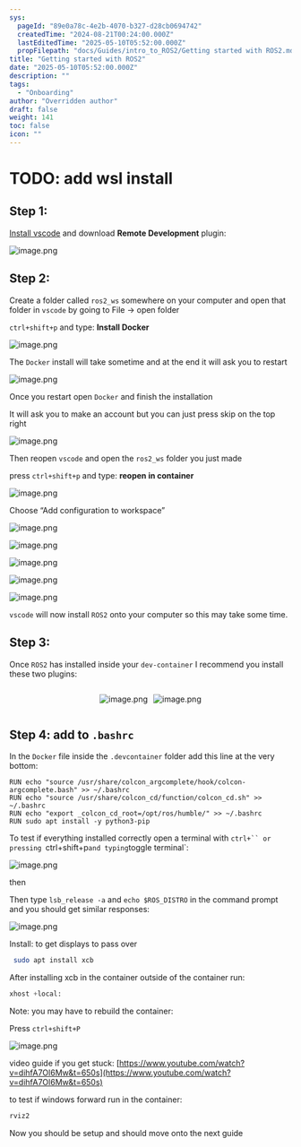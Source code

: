 ```yaml
---
sys:
  pageId: "89e0a78c-4e2b-4070-b327-d28cb0694742"
  createdTime: "2024-08-21T00:24:00.000Z"
  lastEditedTime: "2025-05-10T05:52:00.000Z"
  propFilepath: "docs/Guides/intro_to_ROS2/Getting started with ROS2.md"
title: "Getting started with ROS2"
date: "2025-05-10T05:52:00.000Z"
description: ""
tags:
  - "Onboarding"
author: "Overridden author"
draft: false
weight: 141
toc: false
icon: ""
---
```


# TODO: add wsl install

## Step 1:

[Install vscode](https://code.visualstudio.com/download) and download **Remote Development** plugin:

![image.png](https://prod-files-secure.s3.us-west-2.amazonaws.com/d518164a-d88e-44d1-a4ee-3adb3bd8bce0/efb52993-1881-4a40-b95e-6f020334f022/image.png?X-Amz-Algorithm=AWS4-HMAC-SHA256&X-Amz-Content-Sha256=UNSIGNED-PAYLOAD&X-Amz-Credential=ASIAZI2LB466ZJ3MJFQG%2F20250621%2Fus-west-2%2Fs3%2Faws4_request&X-Amz-Date=20250621T041316Z&X-Amz-Expires=3600&X-Amz-Security-Token=IQoJb3JpZ2luX2VjEOP%2F%2F%2F%2F%2F%2F%2F%2F%2F%2FwEaCXVzLXdlc3QtMiJIMEYCIQC%2F%2FBACLWhqFvlDm20Qa8ev90AFZoFuNobeMpyXAY1E%2FwIhAJkJY1J7ubNAjROqB5ThDfemfR4Ums1nkEwJDHyTk6%2BjKogECMv%2F%2F%2F%2F%2F%2F%2F%2F%2F%2FwEQABoMNjM3NDIzMTgzODA1IgyYDwAGqyPmW3lIA80q3AOWCDRKeuMXpiZ20HbEXMTaD5IsUUGrnOTdSqXVSpeKFXyzqEvLeUOjxK3Ig%2FRrWCLNZRfJi1W5lKf1HIdZG8OjNJnIyaVkhZGgO5%2FWEVCivcFLMs%2F%2F6S0DpjwZY9kf%2F5C%2FhwU5Y9xcu0FPw2sDVAA6wdrr%2FnqPGGQ4GaQkIGNSlJwsSpF4RIMLXR7XbB72v9WWEw9FGrO6FuOUWEmrB3ukttg8hkb4ezfhM2a1tx8lp8qXfEfex5Gof04CVgCYKhpnqVyB6206YFu8AXwAyKo4P01%2BmtCoYd7JAM2t613i6U2C8mEWJnllQ6Mbz8Q13he6ZgWyUDe9ZEPkvpbNQNMHemZG5OrOUXbLoxVgmFsec6%2Boy2UXJPJg3RqVe1LK%2B3HqqEu%2Fbdo0p23HPW7K%2B2kd19V4iKI1Bmx5WTZieHWyp27FlXIBBKu7TCYFQ80ANU1ppDf76dLMbQVXd3O1FcVeILoxEiz7EGY0tOB%2F8yoRW3tMl09L0Y6jO7UzvK0aXIR4mKcMdaFlocby8HBISuSh%2FOWjI3zP9MZslmVhlNqlU66V3fgbT5cWaDcxHKGrz6Q2UK76N8LQfN7V6a30lJATDgCIC%2BeANVICRt5UCHD2Mczyob0XIJ%2FBzElzyzCUr9jCBjqkAXZOQA3BxeTeK1KGtZwBjmxYrn6CCOiF4WSppvPyUErt9xvUc5BQbzVwkJ2nVS8MG3hPQyHbDZ7lpBA1IrZjcrEWouCgdOxnEp%2Buh6c4lW5j08jsoTu3sItWq10K32R%2Fy1abibiWtFcWiz87VXwk2XrSWB4u5FsUgPWVkPzrOnFQHQhCo5RNm%2FynMC2Bq9EgOZ0G3NabQGA%2BOAMvdi0a5EhOoJUk&X-Amz-Signature=ef13cbf42237fceb2ff6aaccf311160fac8714957690b90d53634f7f9fe8a20a&X-Amz-SignedHeaders=host&x-amz-checksum-mode=ENABLED&x-id=GetObject)

## Step 2:

Create a folder called `ros2_ws` somewhere on your computer and open that folder in `vscode` by going to File → open folder 

`ctrl+shift+p` and type: **Install Docker**

![image.png](https://prod-files-secure.s3.us-west-2.amazonaws.com/d518164a-d88e-44d1-a4ee-3adb3bd8bce0/2269dc0e-1cd5-47ff-bceb-c04ad9b2eab0/image.png?X-Amz-Algorithm=AWS4-HMAC-SHA256&X-Amz-Content-Sha256=UNSIGNED-PAYLOAD&X-Amz-Credential=ASIAZI2LB466ZJ3MJFQG%2F20250621%2Fus-west-2%2Fs3%2Faws4_request&X-Amz-Date=20250621T041316Z&X-Amz-Expires=3600&X-Amz-Security-Token=IQoJb3JpZ2luX2VjEOP%2F%2F%2F%2F%2F%2F%2F%2F%2F%2FwEaCXVzLXdlc3QtMiJIMEYCIQC%2F%2FBACLWhqFvlDm20Qa8ev90AFZoFuNobeMpyXAY1E%2FwIhAJkJY1J7ubNAjROqB5ThDfemfR4Ums1nkEwJDHyTk6%2BjKogECMv%2F%2F%2F%2F%2F%2F%2F%2F%2F%2FwEQABoMNjM3NDIzMTgzODA1IgyYDwAGqyPmW3lIA80q3AOWCDRKeuMXpiZ20HbEXMTaD5IsUUGrnOTdSqXVSpeKFXyzqEvLeUOjxK3Ig%2FRrWCLNZRfJi1W5lKf1HIdZG8OjNJnIyaVkhZGgO5%2FWEVCivcFLMs%2F%2F6S0DpjwZY9kf%2F5C%2FhwU5Y9xcu0FPw2sDVAA6wdrr%2FnqPGGQ4GaQkIGNSlJwsSpF4RIMLXR7XbB72v9WWEw9FGrO6FuOUWEmrB3ukttg8hkb4ezfhM2a1tx8lp8qXfEfex5Gof04CVgCYKhpnqVyB6206YFu8AXwAyKo4P01%2BmtCoYd7JAM2t613i6U2C8mEWJnllQ6Mbz8Q13he6ZgWyUDe9ZEPkvpbNQNMHemZG5OrOUXbLoxVgmFsec6%2Boy2UXJPJg3RqVe1LK%2B3HqqEu%2Fbdo0p23HPW7K%2B2kd19V4iKI1Bmx5WTZieHWyp27FlXIBBKu7TCYFQ80ANU1ppDf76dLMbQVXd3O1FcVeILoxEiz7EGY0tOB%2F8yoRW3tMl09L0Y6jO7UzvK0aXIR4mKcMdaFlocby8HBISuSh%2FOWjI3zP9MZslmVhlNqlU66V3fgbT5cWaDcxHKGrz6Q2UK76N8LQfN7V6a30lJATDgCIC%2BeANVICRt5UCHD2Mczyob0XIJ%2FBzElzyzCUr9jCBjqkAXZOQA3BxeTeK1KGtZwBjmxYrn6CCOiF4WSppvPyUErt9xvUc5BQbzVwkJ2nVS8MG3hPQyHbDZ7lpBA1IrZjcrEWouCgdOxnEp%2Buh6c4lW5j08jsoTu3sItWq10K32R%2Fy1abibiWtFcWiz87VXwk2XrSWB4u5FsUgPWVkPzrOnFQHQhCo5RNm%2FynMC2Bq9EgOZ0G3NabQGA%2BOAMvdi0a5EhOoJUk&X-Amz-Signature=2ab11c8f0da04bdd64bb61d13c948dea6dd5096755af21c099d6bc56c878145b&X-Amz-SignedHeaders=host&x-amz-checksum-mode=ENABLED&x-id=GetObject)

The `Docker` install will take sometime and at the end it will ask you to restart

![image.png](https://prod-files-secure.s3.us-west-2.amazonaws.com/d518164a-d88e-44d1-a4ee-3adb3bd8bce0/ed233f78-be33-4b1f-b89c-9c346c0e961e/image.png?X-Amz-Algorithm=AWS4-HMAC-SHA256&X-Amz-Content-Sha256=UNSIGNED-PAYLOAD&X-Amz-Credential=ASIAZI2LB466ZJ3MJFQG%2F20250621%2Fus-west-2%2Fs3%2Faws4_request&X-Amz-Date=20250621T041316Z&X-Amz-Expires=3600&X-Amz-Security-Token=IQoJb3JpZ2luX2VjEOP%2F%2F%2F%2F%2F%2F%2F%2F%2F%2FwEaCXVzLXdlc3QtMiJIMEYCIQC%2F%2FBACLWhqFvlDm20Qa8ev90AFZoFuNobeMpyXAY1E%2FwIhAJkJY1J7ubNAjROqB5ThDfemfR4Ums1nkEwJDHyTk6%2BjKogECMv%2F%2F%2F%2F%2F%2F%2F%2F%2F%2FwEQABoMNjM3NDIzMTgzODA1IgyYDwAGqyPmW3lIA80q3AOWCDRKeuMXpiZ20HbEXMTaD5IsUUGrnOTdSqXVSpeKFXyzqEvLeUOjxK3Ig%2FRrWCLNZRfJi1W5lKf1HIdZG8OjNJnIyaVkhZGgO5%2FWEVCivcFLMs%2F%2F6S0DpjwZY9kf%2F5C%2FhwU5Y9xcu0FPw2sDVAA6wdrr%2FnqPGGQ4GaQkIGNSlJwsSpF4RIMLXR7XbB72v9WWEw9FGrO6FuOUWEmrB3ukttg8hkb4ezfhM2a1tx8lp8qXfEfex5Gof04CVgCYKhpnqVyB6206YFu8AXwAyKo4P01%2BmtCoYd7JAM2t613i6U2C8mEWJnllQ6Mbz8Q13he6ZgWyUDe9ZEPkvpbNQNMHemZG5OrOUXbLoxVgmFsec6%2Boy2UXJPJg3RqVe1LK%2B3HqqEu%2Fbdo0p23HPW7K%2B2kd19V4iKI1Bmx5WTZieHWyp27FlXIBBKu7TCYFQ80ANU1ppDf76dLMbQVXd3O1FcVeILoxEiz7EGY0tOB%2F8yoRW3tMl09L0Y6jO7UzvK0aXIR4mKcMdaFlocby8HBISuSh%2FOWjI3zP9MZslmVhlNqlU66V3fgbT5cWaDcxHKGrz6Q2UK76N8LQfN7V6a30lJATDgCIC%2BeANVICRt5UCHD2Mczyob0XIJ%2FBzElzyzCUr9jCBjqkAXZOQA3BxeTeK1KGtZwBjmxYrn6CCOiF4WSppvPyUErt9xvUc5BQbzVwkJ2nVS8MG3hPQyHbDZ7lpBA1IrZjcrEWouCgdOxnEp%2Buh6c4lW5j08jsoTu3sItWq10K32R%2Fy1abibiWtFcWiz87VXwk2XrSWB4u5FsUgPWVkPzrOnFQHQhCo5RNm%2FynMC2Bq9EgOZ0G3NabQGA%2BOAMvdi0a5EhOoJUk&X-Amz-Signature=3f13dc2d14afac8e3a1304b28d5025598da7e9928c6e4a68c89337526b5618f0&X-Amz-SignedHeaders=host&x-amz-checksum-mode=ENABLED&x-id=GetObject)

Once you restart open `Docker` and finish the installation

It will ask you to make an account but you can just press skip on the top right

![image.png](https://prod-files-secure.s3.us-west-2.amazonaws.com/d518164a-d88e-44d1-a4ee-3adb3bd8bce0/21010ad9-1659-4fd9-9f59-9932a09b2a3d/image.png?X-Amz-Algorithm=AWS4-HMAC-SHA256&X-Amz-Content-Sha256=UNSIGNED-PAYLOAD&X-Amz-Credential=ASIAZI2LB466ZJ3MJFQG%2F20250621%2Fus-west-2%2Fs3%2Faws4_request&X-Amz-Date=20250621T041316Z&X-Amz-Expires=3600&X-Amz-Security-Token=IQoJb3JpZ2luX2VjEOP%2F%2F%2F%2F%2F%2F%2F%2F%2F%2FwEaCXVzLXdlc3QtMiJIMEYCIQC%2F%2FBACLWhqFvlDm20Qa8ev90AFZoFuNobeMpyXAY1E%2FwIhAJkJY1J7ubNAjROqB5ThDfemfR4Ums1nkEwJDHyTk6%2BjKogECMv%2F%2F%2F%2F%2F%2F%2F%2F%2F%2FwEQABoMNjM3NDIzMTgzODA1IgyYDwAGqyPmW3lIA80q3AOWCDRKeuMXpiZ20HbEXMTaD5IsUUGrnOTdSqXVSpeKFXyzqEvLeUOjxK3Ig%2FRrWCLNZRfJi1W5lKf1HIdZG8OjNJnIyaVkhZGgO5%2FWEVCivcFLMs%2F%2F6S0DpjwZY9kf%2F5C%2FhwU5Y9xcu0FPw2sDVAA6wdrr%2FnqPGGQ4GaQkIGNSlJwsSpF4RIMLXR7XbB72v9WWEw9FGrO6FuOUWEmrB3ukttg8hkb4ezfhM2a1tx8lp8qXfEfex5Gof04CVgCYKhpnqVyB6206YFu8AXwAyKo4P01%2BmtCoYd7JAM2t613i6U2C8mEWJnllQ6Mbz8Q13he6ZgWyUDe9ZEPkvpbNQNMHemZG5OrOUXbLoxVgmFsec6%2Boy2UXJPJg3RqVe1LK%2B3HqqEu%2Fbdo0p23HPW7K%2B2kd19V4iKI1Bmx5WTZieHWyp27FlXIBBKu7TCYFQ80ANU1ppDf76dLMbQVXd3O1FcVeILoxEiz7EGY0tOB%2F8yoRW3tMl09L0Y6jO7UzvK0aXIR4mKcMdaFlocby8HBISuSh%2FOWjI3zP9MZslmVhlNqlU66V3fgbT5cWaDcxHKGrz6Q2UK76N8LQfN7V6a30lJATDgCIC%2BeANVICRt5UCHD2Mczyob0XIJ%2FBzElzyzCUr9jCBjqkAXZOQA3BxeTeK1KGtZwBjmxYrn6CCOiF4WSppvPyUErt9xvUc5BQbzVwkJ2nVS8MG3hPQyHbDZ7lpBA1IrZjcrEWouCgdOxnEp%2Buh6c4lW5j08jsoTu3sItWq10K32R%2Fy1abibiWtFcWiz87VXwk2XrSWB4u5FsUgPWVkPzrOnFQHQhCo5RNm%2FynMC2Bq9EgOZ0G3NabQGA%2BOAMvdi0a5EhOoJUk&X-Amz-Signature=fd7aeb24bb34921c38edd5f3f7abef91de6a58e1bde55ee9dc5f6294deafefbd&X-Amz-SignedHeaders=host&x-amz-checksum-mode=ENABLED&x-id=GetObject)

Then reopen `vscode` and open the `ros2_ws` folder you just made

press `ctrl+shift+p` and type: **reopen in container**

![image.png](https://prod-files-secure.s3.us-west-2.amazonaws.com/d518164a-d88e-44d1-a4ee-3adb3bd8bce0/4e93b8c2-41ad-488c-8095-c74205196118/image.png?X-Amz-Algorithm=AWS4-HMAC-SHA256&X-Amz-Content-Sha256=UNSIGNED-PAYLOAD&X-Amz-Credential=ASIAZI2LB466ZJ3MJFQG%2F20250621%2Fus-west-2%2Fs3%2Faws4_request&X-Amz-Date=20250621T041316Z&X-Amz-Expires=3600&X-Amz-Security-Token=IQoJb3JpZ2luX2VjEOP%2F%2F%2F%2F%2F%2F%2F%2F%2F%2FwEaCXVzLXdlc3QtMiJIMEYCIQC%2F%2FBACLWhqFvlDm20Qa8ev90AFZoFuNobeMpyXAY1E%2FwIhAJkJY1J7ubNAjROqB5ThDfemfR4Ums1nkEwJDHyTk6%2BjKogECMv%2F%2F%2F%2F%2F%2F%2F%2F%2F%2FwEQABoMNjM3NDIzMTgzODA1IgyYDwAGqyPmW3lIA80q3AOWCDRKeuMXpiZ20HbEXMTaD5IsUUGrnOTdSqXVSpeKFXyzqEvLeUOjxK3Ig%2FRrWCLNZRfJi1W5lKf1HIdZG8OjNJnIyaVkhZGgO5%2FWEVCivcFLMs%2F%2F6S0DpjwZY9kf%2F5C%2FhwU5Y9xcu0FPw2sDVAA6wdrr%2FnqPGGQ4GaQkIGNSlJwsSpF4RIMLXR7XbB72v9WWEw9FGrO6FuOUWEmrB3ukttg8hkb4ezfhM2a1tx8lp8qXfEfex5Gof04CVgCYKhpnqVyB6206YFu8AXwAyKo4P01%2BmtCoYd7JAM2t613i6U2C8mEWJnllQ6Mbz8Q13he6ZgWyUDe9ZEPkvpbNQNMHemZG5OrOUXbLoxVgmFsec6%2Boy2UXJPJg3RqVe1LK%2B3HqqEu%2Fbdo0p23HPW7K%2B2kd19V4iKI1Bmx5WTZieHWyp27FlXIBBKu7TCYFQ80ANU1ppDf76dLMbQVXd3O1FcVeILoxEiz7EGY0tOB%2F8yoRW3tMl09L0Y6jO7UzvK0aXIR4mKcMdaFlocby8HBISuSh%2FOWjI3zP9MZslmVhlNqlU66V3fgbT5cWaDcxHKGrz6Q2UK76N8LQfN7V6a30lJATDgCIC%2BeANVICRt5UCHD2Mczyob0XIJ%2FBzElzyzCUr9jCBjqkAXZOQA3BxeTeK1KGtZwBjmxYrn6CCOiF4WSppvPyUErt9xvUc5BQbzVwkJ2nVS8MG3hPQyHbDZ7lpBA1IrZjcrEWouCgdOxnEp%2Buh6c4lW5j08jsoTu3sItWq10K32R%2Fy1abibiWtFcWiz87VXwk2XrSWB4u5FsUgPWVkPzrOnFQHQhCo5RNm%2FynMC2Bq9EgOZ0G3NabQGA%2BOAMvdi0a5EhOoJUk&X-Amz-Signature=85c1e5a212ccafd27fc26dbe55747b9573a6cc95bad3d53d5c5e354822b51d95&X-Amz-SignedHeaders=host&x-amz-checksum-mode=ENABLED&x-id=GetObject)

Choose “Add configuration to workspace”

![image.png](https://prod-files-secure.s3.us-west-2.amazonaws.com/d518164a-d88e-44d1-a4ee-3adb3bd8bce0/9560b282-5060-4989-ba37-97e7b2c22476/image.png?X-Amz-Algorithm=AWS4-HMAC-SHA256&X-Amz-Content-Sha256=UNSIGNED-PAYLOAD&X-Amz-Credential=ASIAZI2LB466ZJ3MJFQG%2F20250621%2Fus-west-2%2Fs3%2Faws4_request&X-Amz-Date=20250621T041316Z&X-Amz-Expires=3600&X-Amz-Security-Token=IQoJb3JpZ2luX2VjEOP%2F%2F%2F%2F%2F%2F%2F%2F%2F%2FwEaCXVzLXdlc3QtMiJIMEYCIQC%2F%2FBACLWhqFvlDm20Qa8ev90AFZoFuNobeMpyXAY1E%2FwIhAJkJY1J7ubNAjROqB5ThDfemfR4Ums1nkEwJDHyTk6%2BjKogECMv%2F%2F%2F%2F%2F%2F%2F%2F%2F%2FwEQABoMNjM3NDIzMTgzODA1IgyYDwAGqyPmW3lIA80q3AOWCDRKeuMXpiZ20HbEXMTaD5IsUUGrnOTdSqXVSpeKFXyzqEvLeUOjxK3Ig%2FRrWCLNZRfJi1W5lKf1HIdZG8OjNJnIyaVkhZGgO5%2FWEVCivcFLMs%2F%2F6S0DpjwZY9kf%2F5C%2FhwU5Y9xcu0FPw2sDVAA6wdrr%2FnqPGGQ4GaQkIGNSlJwsSpF4RIMLXR7XbB72v9WWEw9FGrO6FuOUWEmrB3ukttg8hkb4ezfhM2a1tx8lp8qXfEfex5Gof04CVgCYKhpnqVyB6206YFu8AXwAyKo4P01%2BmtCoYd7JAM2t613i6U2C8mEWJnllQ6Mbz8Q13he6ZgWyUDe9ZEPkvpbNQNMHemZG5OrOUXbLoxVgmFsec6%2Boy2UXJPJg3RqVe1LK%2B3HqqEu%2Fbdo0p23HPW7K%2B2kd19V4iKI1Bmx5WTZieHWyp27FlXIBBKu7TCYFQ80ANU1ppDf76dLMbQVXd3O1FcVeILoxEiz7EGY0tOB%2F8yoRW3tMl09L0Y6jO7UzvK0aXIR4mKcMdaFlocby8HBISuSh%2FOWjI3zP9MZslmVhlNqlU66V3fgbT5cWaDcxHKGrz6Q2UK76N8LQfN7V6a30lJATDgCIC%2BeANVICRt5UCHD2Mczyob0XIJ%2FBzElzyzCUr9jCBjqkAXZOQA3BxeTeK1KGtZwBjmxYrn6CCOiF4WSppvPyUErt9xvUc5BQbzVwkJ2nVS8MG3hPQyHbDZ7lpBA1IrZjcrEWouCgdOxnEp%2Buh6c4lW5j08jsoTu3sItWq10K32R%2Fy1abibiWtFcWiz87VXwk2XrSWB4u5FsUgPWVkPzrOnFQHQhCo5RNm%2FynMC2Bq9EgOZ0G3NabQGA%2BOAMvdi0a5EhOoJUk&X-Amz-Signature=c9cce655bca091bf4851a3dbbb0d689a46c4c65b571baac3cc097080aeebbbe6&X-Amz-SignedHeaders=host&x-amz-checksum-mode=ENABLED&x-id=GetObject)

![image.png](https://prod-files-secure.s3.us-west-2.amazonaws.com/d518164a-d88e-44d1-a4ee-3adb3bd8bce0/2ee63f81-886b-48e8-a553-dc6e5eac99e4/image.png?X-Amz-Algorithm=AWS4-HMAC-SHA256&X-Amz-Content-Sha256=UNSIGNED-PAYLOAD&X-Amz-Credential=ASIAZI2LB466ZJ3MJFQG%2F20250621%2Fus-west-2%2Fs3%2Faws4_request&X-Amz-Date=20250621T041316Z&X-Amz-Expires=3600&X-Amz-Security-Token=IQoJb3JpZ2luX2VjEOP%2F%2F%2F%2F%2F%2F%2F%2F%2F%2FwEaCXVzLXdlc3QtMiJIMEYCIQC%2F%2FBACLWhqFvlDm20Qa8ev90AFZoFuNobeMpyXAY1E%2FwIhAJkJY1J7ubNAjROqB5ThDfemfR4Ums1nkEwJDHyTk6%2BjKogECMv%2F%2F%2F%2F%2F%2F%2F%2F%2F%2FwEQABoMNjM3NDIzMTgzODA1IgyYDwAGqyPmW3lIA80q3AOWCDRKeuMXpiZ20HbEXMTaD5IsUUGrnOTdSqXVSpeKFXyzqEvLeUOjxK3Ig%2FRrWCLNZRfJi1W5lKf1HIdZG8OjNJnIyaVkhZGgO5%2FWEVCivcFLMs%2F%2F6S0DpjwZY9kf%2F5C%2FhwU5Y9xcu0FPw2sDVAA6wdrr%2FnqPGGQ4GaQkIGNSlJwsSpF4RIMLXR7XbB72v9WWEw9FGrO6FuOUWEmrB3ukttg8hkb4ezfhM2a1tx8lp8qXfEfex5Gof04CVgCYKhpnqVyB6206YFu8AXwAyKo4P01%2BmtCoYd7JAM2t613i6U2C8mEWJnllQ6Mbz8Q13he6ZgWyUDe9ZEPkvpbNQNMHemZG5OrOUXbLoxVgmFsec6%2Boy2UXJPJg3RqVe1LK%2B3HqqEu%2Fbdo0p23HPW7K%2B2kd19V4iKI1Bmx5WTZieHWyp27FlXIBBKu7TCYFQ80ANU1ppDf76dLMbQVXd3O1FcVeILoxEiz7EGY0tOB%2F8yoRW3tMl09L0Y6jO7UzvK0aXIR4mKcMdaFlocby8HBISuSh%2FOWjI3zP9MZslmVhlNqlU66V3fgbT5cWaDcxHKGrz6Q2UK76N8LQfN7V6a30lJATDgCIC%2BeANVICRt5UCHD2Mczyob0XIJ%2FBzElzyzCUr9jCBjqkAXZOQA3BxeTeK1KGtZwBjmxYrn6CCOiF4WSppvPyUErt9xvUc5BQbzVwkJ2nVS8MG3hPQyHbDZ7lpBA1IrZjcrEWouCgdOxnEp%2Buh6c4lW5j08jsoTu3sItWq10K32R%2Fy1abibiWtFcWiz87VXwk2XrSWB4u5FsUgPWVkPzrOnFQHQhCo5RNm%2FynMC2Bq9EgOZ0G3NabQGA%2BOAMvdi0a5EhOoJUk&X-Amz-Signature=ae6a2db0636e732a279390ac3b872dd96eb81d214d8f665815bd39edc57804d6&X-Amz-SignedHeaders=host&x-amz-checksum-mode=ENABLED&x-id=GetObject)

![image.png](https://prod-files-secure.s3.us-west-2.amazonaws.com/d518164a-d88e-44d1-a4ee-3adb3bd8bce0/ae1580b2-b048-407e-aed9-b584224a7a04/image.png?X-Amz-Algorithm=AWS4-HMAC-SHA256&X-Amz-Content-Sha256=UNSIGNED-PAYLOAD&X-Amz-Credential=ASIAZI2LB466ZJ3MJFQG%2F20250621%2Fus-west-2%2Fs3%2Faws4_request&X-Amz-Date=20250621T041316Z&X-Amz-Expires=3600&X-Amz-Security-Token=IQoJb3JpZ2luX2VjEOP%2F%2F%2F%2F%2F%2F%2F%2F%2F%2FwEaCXVzLXdlc3QtMiJIMEYCIQC%2F%2FBACLWhqFvlDm20Qa8ev90AFZoFuNobeMpyXAY1E%2FwIhAJkJY1J7ubNAjROqB5ThDfemfR4Ums1nkEwJDHyTk6%2BjKogECMv%2F%2F%2F%2F%2F%2F%2F%2F%2F%2FwEQABoMNjM3NDIzMTgzODA1IgyYDwAGqyPmW3lIA80q3AOWCDRKeuMXpiZ20HbEXMTaD5IsUUGrnOTdSqXVSpeKFXyzqEvLeUOjxK3Ig%2FRrWCLNZRfJi1W5lKf1HIdZG8OjNJnIyaVkhZGgO5%2FWEVCivcFLMs%2F%2F6S0DpjwZY9kf%2F5C%2FhwU5Y9xcu0FPw2sDVAA6wdrr%2FnqPGGQ4GaQkIGNSlJwsSpF4RIMLXR7XbB72v9WWEw9FGrO6FuOUWEmrB3ukttg8hkb4ezfhM2a1tx8lp8qXfEfex5Gof04CVgCYKhpnqVyB6206YFu8AXwAyKo4P01%2BmtCoYd7JAM2t613i6U2C8mEWJnllQ6Mbz8Q13he6ZgWyUDe9ZEPkvpbNQNMHemZG5OrOUXbLoxVgmFsec6%2Boy2UXJPJg3RqVe1LK%2B3HqqEu%2Fbdo0p23HPW7K%2B2kd19V4iKI1Bmx5WTZieHWyp27FlXIBBKu7TCYFQ80ANU1ppDf76dLMbQVXd3O1FcVeILoxEiz7EGY0tOB%2F8yoRW3tMl09L0Y6jO7UzvK0aXIR4mKcMdaFlocby8HBISuSh%2FOWjI3zP9MZslmVhlNqlU66V3fgbT5cWaDcxHKGrz6Q2UK76N8LQfN7V6a30lJATDgCIC%2BeANVICRt5UCHD2Mczyob0XIJ%2FBzElzyzCUr9jCBjqkAXZOQA3BxeTeK1KGtZwBjmxYrn6CCOiF4WSppvPyUErt9xvUc5BQbzVwkJ2nVS8MG3hPQyHbDZ7lpBA1IrZjcrEWouCgdOxnEp%2Buh6c4lW5j08jsoTu3sItWq10K32R%2Fy1abibiWtFcWiz87VXwk2XrSWB4u5FsUgPWVkPzrOnFQHQhCo5RNm%2FynMC2Bq9EgOZ0G3NabQGA%2BOAMvdi0a5EhOoJUk&X-Amz-Signature=c34ab4edda90a8eb3c20b7a425e63511e7ebaadfcb032511eaa4a6ecbc72e724&X-Amz-SignedHeaders=host&x-amz-checksum-mode=ENABLED&x-id=GetObject)

![image.png](https://prod-files-secure.s3.us-west-2.amazonaws.com/d518164a-d88e-44d1-a4ee-3adb3bd8bce0/53255b28-f75e-430f-b9e3-c0ac8577e42b/image.png?X-Amz-Algorithm=AWS4-HMAC-SHA256&X-Amz-Content-Sha256=UNSIGNED-PAYLOAD&X-Amz-Credential=ASIAZI2LB466ZJ3MJFQG%2F20250621%2Fus-west-2%2Fs3%2Faws4_request&X-Amz-Date=20250621T041316Z&X-Amz-Expires=3600&X-Amz-Security-Token=IQoJb3JpZ2luX2VjEOP%2F%2F%2F%2F%2F%2F%2F%2F%2F%2FwEaCXVzLXdlc3QtMiJIMEYCIQC%2F%2FBACLWhqFvlDm20Qa8ev90AFZoFuNobeMpyXAY1E%2FwIhAJkJY1J7ubNAjROqB5ThDfemfR4Ums1nkEwJDHyTk6%2BjKogECMv%2F%2F%2F%2F%2F%2F%2F%2F%2F%2FwEQABoMNjM3NDIzMTgzODA1IgyYDwAGqyPmW3lIA80q3AOWCDRKeuMXpiZ20HbEXMTaD5IsUUGrnOTdSqXVSpeKFXyzqEvLeUOjxK3Ig%2FRrWCLNZRfJi1W5lKf1HIdZG8OjNJnIyaVkhZGgO5%2FWEVCivcFLMs%2F%2F6S0DpjwZY9kf%2F5C%2FhwU5Y9xcu0FPw2sDVAA6wdrr%2FnqPGGQ4GaQkIGNSlJwsSpF4RIMLXR7XbB72v9WWEw9FGrO6FuOUWEmrB3ukttg8hkb4ezfhM2a1tx8lp8qXfEfex5Gof04CVgCYKhpnqVyB6206YFu8AXwAyKo4P01%2BmtCoYd7JAM2t613i6U2C8mEWJnllQ6Mbz8Q13he6ZgWyUDe9ZEPkvpbNQNMHemZG5OrOUXbLoxVgmFsec6%2Boy2UXJPJg3RqVe1LK%2B3HqqEu%2Fbdo0p23HPW7K%2B2kd19V4iKI1Bmx5WTZieHWyp27FlXIBBKu7TCYFQ80ANU1ppDf76dLMbQVXd3O1FcVeILoxEiz7EGY0tOB%2F8yoRW3tMl09L0Y6jO7UzvK0aXIR4mKcMdaFlocby8HBISuSh%2FOWjI3zP9MZslmVhlNqlU66V3fgbT5cWaDcxHKGrz6Q2UK76N8LQfN7V6a30lJATDgCIC%2BeANVICRt5UCHD2Mczyob0XIJ%2FBzElzyzCUr9jCBjqkAXZOQA3BxeTeK1KGtZwBjmxYrn6CCOiF4WSppvPyUErt9xvUc5BQbzVwkJ2nVS8MG3hPQyHbDZ7lpBA1IrZjcrEWouCgdOxnEp%2Buh6c4lW5j08jsoTu3sItWq10K32R%2Fy1abibiWtFcWiz87VXwk2XrSWB4u5FsUgPWVkPzrOnFQHQhCo5RNm%2FynMC2Bq9EgOZ0G3NabQGA%2BOAMvdi0a5EhOoJUk&X-Amz-Signature=a0e9d0d5c7c5e1d0af71e51305dba85ad2800b0b162daebce3907b1062f4ef9c&X-Amz-SignedHeaders=host&x-amz-checksum-mode=ENABLED&x-id=GetObject)

![image.png](https://prod-files-secure.s3.us-west-2.amazonaws.com/d518164a-d88e-44d1-a4ee-3adb3bd8bce0/7c562767-5af9-4ffb-97d1-327bcdf4ee00/image.png?X-Amz-Algorithm=AWS4-HMAC-SHA256&X-Amz-Content-Sha256=UNSIGNED-PAYLOAD&X-Amz-Credential=ASIAZI2LB466ZJ3MJFQG%2F20250621%2Fus-west-2%2Fs3%2Faws4_request&X-Amz-Date=20250621T041316Z&X-Amz-Expires=3600&X-Amz-Security-Token=IQoJb3JpZ2luX2VjEOP%2F%2F%2F%2F%2F%2F%2F%2F%2F%2FwEaCXVzLXdlc3QtMiJIMEYCIQC%2F%2FBACLWhqFvlDm20Qa8ev90AFZoFuNobeMpyXAY1E%2FwIhAJkJY1J7ubNAjROqB5ThDfemfR4Ums1nkEwJDHyTk6%2BjKogECMv%2F%2F%2F%2F%2F%2F%2F%2F%2F%2FwEQABoMNjM3NDIzMTgzODA1IgyYDwAGqyPmW3lIA80q3AOWCDRKeuMXpiZ20HbEXMTaD5IsUUGrnOTdSqXVSpeKFXyzqEvLeUOjxK3Ig%2FRrWCLNZRfJi1W5lKf1HIdZG8OjNJnIyaVkhZGgO5%2FWEVCivcFLMs%2F%2F6S0DpjwZY9kf%2F5C%2FhwU5Y9xcu0FPw2sDVAA6wdrr%2FnqPGGQ4GaQkIGNSlJwsSpF4RIMLXR7XbB72v9WWEw9FGrO6FuOUWEmrB3ukttg8hkb4ezfhM2a1tx8lp8qXfEfex5Gof04CVgCYKhpnqVyB6206YFu8AXwAyKo4P01%2BmtCoYd7JAM2t613i6U2C8mEWJnllQ6Mbz8Q13he6ZgWyUDe9ZEPkvpbNQNMHemZG5OrOUXbLoxVgmFsec6%2Boy2UXJPJg3RqVe1LK%2B3HqqEu%2Fbdo0p23HPW7K%2B2kd19V4iKI1Bmx5WTZieHWyp27FlXIBBKu7TCYFQ80ANU1ppDf76dLMbQVXd3O1FcVeILoxEiz7EGY0tOB%2F8yoRW3tMl09L0Y6jO7UzvK0aXIR4mKcMdaFlocby8HBISuSh%2FOWjI3zP9MZslmVhlNqlU66V3fgbT5cWaDcxHKGrz6Q2UK76N8LQfN7V6a30lJATDgCIC%2BeANVICRt5UCHD2Mczyob0XIJ%2FBzElzyzCUr9jCBjqkAXZOQA3BxeTeK1KGtZwBjmxYrn6CCOiF4WSppvPyUErt9xvUc5BQbzVwkJ2nVS8MG3hPQyHbDZ7lpBA1IrZjcrEWouCgdOxnEp%2Buh6c4lW5j08jsoTu3sItWq10K32R%2Fy1abibiWtFcWiz87VXwk2XrSWB4u5FsUgPWVkPzrOnFQHQhCo5RNm%2FynMC2Bq9EgOZ0G3NabQGA%2BOAMvdi0a5EhOoJUk&X-Amz-Signature=ee3c521a497c3446c8254c97ecae0e7a0a062fa05b601485a80d79517353a9f9&X-Amz-SignedHeaders=host&x-amz-checksum-mode=ENABLED&x-id=GetObject)

`vscode` will now install `ROS2` onto your computer so this may take some time.

## Step 3:

Once `ROS2` has installed inside your `dev-container` I recommend you install these two plugins:

<div style="display: flex;flex-direction: row; column-gap:10px; max-width: 630px;justify-content: center;">
<div>

![image.png](https://prod-files-secure.s3.us-west-2.amazonaws.com/d518164a-d88e-44d1-a4ee-3adb3bd8bce0/3fc3d550-5a54-4ba1-ba6b-faa01cdb7369/image.png?X-Amz-Algorithm=AWS4-HMAC-SHA256&X-Amz-Content-Sha256=UNSIGNED-PAYLOAD&X-Amz-Credential=ASIAZI2LB466WM7UQRL7%2F20250621%2Fus-west-2%2Fs3%2Faws4_request&X-Amz-Date=20250621T041318Z&X-Amz-Expires=3600&X-Amz-Security-Token=IQoJb3JpZ2luX2VjEOP%2F%2F%2F%2F%2F%2F%2F%2F%2F%2FwEaCXVzLXdlc3QtMiJHMEUCID5VNB7XWhCpMRxtUqu0zcBcq89RiGbRWL%2BZCC3NyQ4nAiEA5%2F9UmfVuRTck%2FZYHOCDnAixL%2BvaS9bnhO49g%2FcTt0W8qiAQIzP%2F%2F%2F%2F%2F%2F%2F%2F%2F%2FARAAGgw2Mzc0MjMxODM4MDUiDEtiAJ6UkODY21ac1CrcA26Q0WA1%2B%2BNTmmIyX6E%2B0yWpAjnj4y3C3XfqTxBZU3TXSFsywF5oxfAGdB%2FghtCYEHkdUekpccM2wlxtQfuCbBAtME6nKEg%2BAanVsgdlm0rwr6t1nCM6LyNWj1v115rqyiKyCPhNDUvfqBy%2F7eYlz%2F5%2BC6GFxcG%2BFIumhtmV3qI4ruh%2BuHnOF%2FseOX86YT2JRp4R6jkk6iNp9uq9oyg0kfVS8%2Feb221JoI92s7n1RRBU9QhIWLXqYfLwT5b1r04o8trtQolX%2Bf5JvLb6Tt3%2FFfrwL8uhXqZrmyJNhAuJo49TFq9OBttTvaeianqV9%2FdNXtECrRC7s7J9Axdn%2B%2B21qHGJibNi7KBiOXhwIzYKtgvaBmk4AWQ1wCF6NivRTHSpDRVyd5R6Bq0rQFKqBgteLc%2BN%2FRVGKq%2BMkD%2FgvRjLQU%2B4Ldg8dXf%2BCqhfK7%2FcqKoOBtqNeCVJFzAd%2FZAgF8QliI4qv%2FSGP%2Fbb9ZHKzK%2BOGNj7kYm2UpCMd2Wp6oEgppjdKA6HBZQa5kO7FsBGeH1jhiR17lZOENTgbuhBKissfowWFw3yZwx14jNluswpSxjc1JD4Uw%2FbSDpvCUJ96lcpCzHIPK2zvTpLSQMuYTQqDcWWeNgu0xGaAChl2sjUMNqv2MIGOqUBkHXNnV8J55oeJUttX5mQdBI73G3kuokDJq4g7pzhG3bBn1HbOUNQdgwOKXtHLZ2WXLFTQiImxQ9zS5HfClmwN8jTDfa4xDSbnH%2FMEh310Y5tj7jYoZIgt%2BlNCEVEgu%2BPs0Qet2PvZkt3v%2ByqRtshlwupb6PKLLnRKqvDoekgPnDkzJsryoMWEtuF8bRYaRgs5uiWNuyRGCHE0Av2p7rzVH2geMhv&X-Amz-Signature=e3272a5b86ad87613a0aa6dd52830ed3f1b0019a6999e18e2c645f812dea2b83&X-Amz-SignedHeaders=host&x-amz-checksum-mode=ENABLED&x-id=GetObject)

</div>
<div>

![image.png](https://prod-files-secure.s3.us-west-2.amazonaws.com/d518164a-d88e-44d1-a4ee-3adb3bd8bce0/d994cc66-13c2-4093-a5a3-f84cf4601a82/image.png?X-Amz-Algorithm=AWS4-HMAC-SHA256&X-Amz-Content-Sha256=UNSIGNED-PAYLOAD&X-Amz-Credential=ASIAZI2LB466SPMYFTC3%2F20250621%2Fus-west-2%2Fs3%2Faws4_request&X-Amz-Date=20250621T041318Z&X-Amz-Expires=3600&X-Amz-Security-Token=IQoJb3JpZ2luX2VjEOP%2F%2F%2F%2F%2F%2F%2F%2F%2F%2FwEaCXVzLXdlc3QtMiJHMEUCIQCr6c7aCj4%2BWagRo79geuQxeqH4G52doFu3fHB0%2FpXG3gIgSoxP9JUsMWaPw1ekXQh0IVEe5B%2BrVB1wZh7nuQnHZj8qiAQIzP%2F%2F%2F%2F%2F%2F%2F%2F%2F%2FARAAGgw2Mzc0MjMxODM4MDUiDPxkdMFJvjXoq2BtpircA7hbOSX6ThrlLZ1q0Dx84eAtSyEGqLLIvv6McXh47tIgo92t6hZkKLWEt%2BHpdB6bHKyqBVsiVplirQtkn2Cvm7M4WVNERpztZ%2BIRkteqJuWSM2M70X7yywjGnUk%2BQfCbJs%2B4aEtF778uLE2r7R9pQ9btEvSn%2BmIGvcGbNJOVnqkS%2BlqlkZwQEzPDWx7rOyyUIWaCPIkqpA7Obx6QpP4%2BHeNvEpw1WizzmM%2FIDcOEbt3glDEzgur9gzYzaIVyQ7JY%2FXCKYW47lTUeCd2BwuN9EUVuvADoy2LUvLNI6inqLFeJG13khO443U%2BXfCsQP2vQ8fB5woXk1qCTYkNA%2BEpO6bEsdnyIyoDv%2FDU%2BP%2FOyhFI5nxVZVS01bjztnNwpI9Z08cQnQASakC502QGNVYxgfE3%2B%2B767sdsy%2FPoPXT3gTEF%2BjHfOi2QHEqdkHoheRoqrthXGNeJOek5Y%2BQpQMl5SqSgCRvYDAZnq%2FPYAtUJ8VSlhPce6VXjAUYWhx42LtMTlTveINEt2ApGr3BnjIlHG2rOsM46JIBzV07QV6SyhAbiv2xeUUqyQp7dwtHbvK5nTcoRA%2B3pVo%2B3mieJ47wms9cWihV8BeT7Wyc58JmZhq1AsHCVW6VMjTRdVfUBfMMqv2MIGOqUBwg1ibmM7n1muHJt8T2C3dTTZ0yX4Ft%2BYnctXzJaPEAb3LwbF9SSHb%2BKBb6JCy%2FIV3boIvrcD851BACBpKvDgOw0znXyMqpkViRvvmuTSlt5dYSGH9Oo296macgdHE%2B20qu3E5SFGd9zcGsor6Z%2BSrmwgdmf%2B6ZK%2Bx2W8dpiukonun3mpGxjCtpzsb6A0pNnr%2BraZ%2FSNjjfEVHh2zWg4%2FS6NfrIwc&X-Amz-Signature=5b4294ac01c60317489866ecef5341f1b0722c08815ef291c462447d9c3a4ee0&X-Amz-SignedHeaders=host&x-amz-checksum-mode=ENABLED&x-id=GetObject)

</div>
</div>

## Step 4: add to `.bashrc`

In the `Docker` file inside the `.devcontainer` folder add this line at the very bottom: 

```docker
RUN echo "source /usr/share/colcon_argcomplete/hook/colcon-argcomplete.bash" >> ~/.bashrc
RUN echo "source /usr/share/colcon_cd/function/colcon_cd.sh" >> ~/.bashrc
RUN echo "export _colcon_cd_root=/opt/ros/humble/" >> ~/.bashrc
RUN sudo apt install -y python3-pip 
```

To test if everything installed correctly open a terminal with `ctrl+`` or pressing `ctrl+shift+p` and typing `toggle terminal`:

![image.png](https://prod-files-secure.s3.us-west-2.amazonaws.com/d518164a-d88e-44d1-a4ee-3adb3bd8bce0/6a4943d8-b04e-4c02-9a58-775f3384d1a5/image.png?X-Amz-Algorithm=AWS4-HMAC-SHA256&X-Amz-Content-Sha256=UNSIGNED-PAYLOAD&X-Amz-Credential=ASIAZI2LB466ZJ3MJFQG%2F20250621%2Fus-west-2%2Fs3%2Faws4_request&X-Amz-Date=20250621T041316Z&X-Amz-Expires=3600&X-Amz-Security-Token=IQoJb3JpZ2luX2VjEOP%2F%2F%2F%2F%2F%2F%2F%2F%2F%2FwEaCXVzLXdlc3QtMiJIMEYCIQC%2F%2FBACLWhqFvlDm20Qa8ev90AFZoFuNobeMpyXAY1E%2FwIhAJkJY1J7ubNAjROqB5ThDfemfR4Ums1nkEwJDHyTk6%2BjKogECMv%2F%2F%2F%2F%2F%2F%2F%2F%2F%2FwEQABoMNjM3NDIzMTgzODA1IgyYDwAGqyPmW3lIA80q3AOWCDRKeuMXpiZ20HbEXMTaD5IsUUGrnOTdSqXVSpeKFXyzqEvLeUOjxK3Ig%2FRrWCLNZRfJi1W5lKf1HIdZG8OjNJnIyaVkhZGgO5%2FWEVCivcFLMs%2F%2F6S0DpjwZY9kf%2F5C%2FhwU5Y9xcu0FPw2sDVAA6wdrr%2FnqPGGQ4GaQkIGNSlJwsSpF4RIMLXR7XbB72v9WWEw9FGrO6FuOUWEmrB3ukttg8hkb4ezfhM2a1tx8lp8qXfEfex5Gof04CVgCYKhpnqVyB6206YFu8AXwAyKo4P01%2BmtCoYd7JAM2t613i6U2C8mEWJnllQ6Mbz8Q13he6ZgWyUDe9ZEPkvpbNQNMHemZG5OrOUXbLoxVgmFsec6%2Boy2UXJPJg3RqVe1LK%2B3HqqEu%2Fbdo0p23HPW7K%2B2kd19V4iKI1Bmx5WTZieHWyp27FlXIBBKu7TCYFQ80ANU1ppDf76dLMbQVXd3O1FcVeILoxEiz7EGY0tOB%2F8yoRW3tMl09L0Y6jO7UzvK0aXIR4mKcMdaFlocby8HBISuSh%2FOWjI3zP9MZslmVhlNqlU66V3fgbT5cWaDcxHKGrz6Q2UK76N8LQfN7V6a30lJATDgCIC%2BeANVICRt5UCHD2Mczyob0XIJ%2FBzElzyzCUr9jCBjqkAXZOQA3BxeTeK1KGtZwBjmxYrn6CCOiF4WSppvPyUErt9xvUc5BQbzVwkJ2nVS8MG3hPQyHbDZ7lpBA1IrZjcrEWouCgdOxnEp%2Buh6c4lW5j08jsoTu3sItWq10K32R%2Fy1abibiWtFcWiz87VXwk2XrSWB4u5FsUgPWVkPzrOnFQHQhCo5RNm%2FynMC2Bq9EgOZ0G3NabQGA%2BOAMvdi0a5EhOoJUk&X-Amz-Signature=6364182d5de163b97c462e0f9de65317f29689798bc0deaf1b3be5b1acc3170b&X-Amz-SignedHeaders=host&x-amz-checksum-mode=ENABLED&x-id=GetObject)

then 

Then type `lsb_release -a` and `echo $ROS_DISTRO` in the command prompt and you should get similar responses:

![image.png](https://prod-files-secure.s3.us-west-2.amazonaws.com/d518164a-d88e-44d1-a4ee-3adb3bd8bce0/3e635dec-a805-4e85-8b9e-d000e5b71a4e/image.png?X-Amz-Algorithm=AWS4-HMAC-SHA256&X-Amz-Content-Sha256=UNSIGNED-PAYLOAD&X-Amz-Credential=ASIAZI2LB466ZJ3MJFQG%2F20250621%2Fus-west-2%2Fs3%2Faws4_request&X-Amz-Date=20250621T041316Z&X-Amz-Expires=3600&X-Amz-Security-Token=IQoJb3JpZ2luX2VjEOP%2F%2F%2F%2F%2F%2F%2F%2F%2F%2FwEaCXVzLXdlc3QtMiJIMEYCIQC%2F%2FBACLWhqFvlDm20Qa8ev90AFZoFuNobeMpyXAY1E%2FwIhAJkJY1J7ubNAjROqB5ThDfemfR4Ums1nkEwJDHyTk6%2BjKogECMv%2F%2F%2F%2F%2F%2F%2F%2F%2F%2FwEQABoMNjM3NDIzMTgzODA1IgyYDwAGqyPmW3lIA80q3AOWCDRKeuMXpiZ20HbEXMTaD5IsUUGrnOTdSqXVSpeKFXyzqEvLeUOjxK3Ig%2FRrWCLNZRfJi1W5lKf1HIdZG8OjNJnIyaVkhZGgO5%2FWEVCivcFLMs%2F%2F6S0DpjwZY9kf%2F5C%2FhwU5Y9xcu0FPw2sDVAA6wdrr%2FnqPGGQ4GaQkIGNSlJwsSpF4RIMLXR7XbB72v9WWEw9FGrO6FuOUWEmrB3ukttg8hkb4ezfhM2a1tx8lp8qXfEfex5Gof04CVgCYKhpnqVyB6206YFu8AXwAyKo4P01%2BmtCoYd7JAM2t613i6U2C8mEWJnllQ6Mbz8Q13he6ZgWyUDe9ZEPkvpbNQNMHemZG5OrOUXbLoxVgmFsec6%2Boy2UXJPJg3RqVe1LK%2B3HqqEu%2Fbdo0p23HPW7K%2B2kd19V4iKI1Bmx5WTZieHWyp27FlXIBBKu7TCYFQ80ANU1ppDf76dLMbQVXd3O1FcVeILoxEiz7EGY0tOB%2F8yoRW3tMl09L0Y6jO7UzvK0aXIR4mKcMdaFlocby8HBISuSh%2FOWjI3zP9MZslmVhlNqlU66V3fgbT5cWaDcxHKGrz6Q2UK76N8LQfN7V6a30lJATDgCIC%2BeANVICRt5UCHD2Mczyob0XIJ%2FBzElzyzCUr9jCBjqkAXZOQA3BxeTeK1KGtZwBjmxYrn6CCOiF4WSppvPyUErt9xvUc5BQbzVwkJ2nVS8MG3hPQyHbDZ7lpBA1IrZjcrEWouCgdOxnEp%2Buh6c4lW5j08jsoTu3sItWq10K32R%2Fy1abibiWtFcWiz87VXwk2XrSWB4u5FsUgPWVkPzrOnFQHQhCo5RNm%2FynMC2Bq9EgOZ0G3NabQGA%2BOAMvdi0a5EhOoJUk&X-Amz-Signature=443b1f3340cfd2b5910c960774436406013c5e8f55dd97b117a8a1c89c8eb459&X-Amz-SignedHeaders=host&x-amz-checksum-mode=ENABLED&x-id=GetObject)

Install:  to get displays to pass over

```bash
 sudo apt install xcb
```

After installing xcb in the container outside of the container run:

```python
xhost +local:
```

Note: you may have to rebuild the container:

Press `ctrl+shift+P`

![image.png](https://prod-files-secure.s3.us-west-2.amazonaws.com/d518164a-d88e-44d1-a4ee-3adb3bd8bce0/6c2be660-2618-4c38-9c26-53554f7a0b7b/image.png?X-Amz-Algorithm=AWS4-HMAC-SHA256&X-Amz-Content-Sha256=UNSIGNED-PAYLOAD&X-Amz-Credential=ASIAZI2LB466ZJ3MJFQG%2F20250621%2Fus-west-2%2Fs3%2Faws4_request&X-Amz-Date=20250621T041316Z&X-Amz-Expires=3600&X-Amz-Security-Token=IQoJb3JpZ2luX2VjEOP%2F%2F%2F%2F%2F%2F%2F%2F%2F%2FwEaCXVzLXdlc3QtMiJIMEYCIQC%2F%2FBACLWhqFvlDm20Qa8ev90AFZoFuNobeMpyXAY1E%2FwIhAJkJY1J7ubNAjROqB5ThDfemfR4Ums1nkEwJDHyTk6%2BjKogECMv%2F%2F%2F%2F%2F%2F%2F%2F%2F%2FwEQABoMNjM3NDIzMTgzODA1IgyYDwAGqyPmW3lIA80q3AOWCDRKeuMXpiZ20HbEXMTaD5IsUUGrnOTdSqXVSpeKFXyzqEvLeUOjxK3Ig%2FRrWCLNZRfJi1W5lKf1HIdZG8OjNJnIyaVkhZGgO5%2FWEVCivcFLMs%2F%2F6S0DpjwZY9kf%2F5C%2FhwU5Y9xcu0FPw2sDVAA6wdrr%2FnqPGGQ4GaQkIGNSlJwsSpF4RIMLXR7XbB72v9WWEw9FGrO6FuOUWEmrB3ukttg8hkb4ezfhM2a1tx8lp8qXfEfex5Gof04CVgCYKhpnqVyB6206YFu8AXwAyKo4P01%2BmtCoYd7JAM2t613i6U2C8mEWJnllQ6Mbz8Q13he6ZgWyUDe9ZEPkvpbNQNMHemZG5OrOUXbLoxVgmFsec6%2Boy2UXJPJg3RqVe1LK%2B3HqqEu%2Fbdo0p23HPW7K%2B2kd19V4iKI1Bmx5WTZieHWyp27FlXIBBKu7TCYFQ80ANU1ppDf76dLMbQVXd3O1FcVeILoxEiz7EGY0tOB%2F8yoRW3tMl09L0Y6jO7UzvK0aXIR4mKcMdaFlocby8HBISuSh%2FOWjI3zP9MZslmVhlNqlU66V3fgbT5cWaDcxHKGrz6Q2UK76N8LQfN7V6a30lJATDgCIC%2BeANVICRt5UCHD2Mczyob0XIJ%2FBzElzyzCUr9jCBjqkAXZOQA3BxeTeK1KGtZwBjmxYrn6CCOiF4WSppvPyUErt9xvUc5BQbzVwkJ2nVS8MG3hPQyHbDZ7lpBA1IrZjcrEWouCgdOxnEp%2Buh6c4lW5j08jsoTu3sItWq10K32R%2Fy1abibiWtFcWiz87VXwk2XrSWB4u5FsUgPWVkPzrOnFQHQhCo5RNm%2FynMC2Bq9EgOZ0G3NabQGA%2BOAMvdi0a5EhOoJUk&X-Amz-Signature=7a00f1c897ef4c526d448d8953297c8d8471f4d300b0bb3904d082fe3ad20418&X-Amz-SignedHeaders=host&x-amz-checksum-mode=ENABLED&x-id=GetObject)

video guide if you get stuck: [https://www.youtube.com/watch?v=dihfA7Ol6Mw&t=650s](https://www.youtube.com/watch?v=dihfA7Ol6Mw&t=650s)

to test if windows forward run in the container:

```bash
rviz2
```

Now you should be setup and should move onto the next guide 
